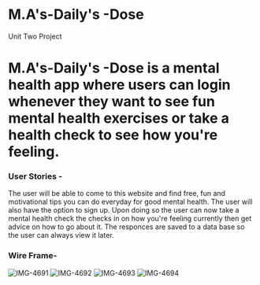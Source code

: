 # M.A's-Daily's -Dose
Unit Two Project 


# M.A's-Daily's -Dose is a mental health app where users can login whenever they want to see fun mental health exercises or take a health check to see how you're feeling.

### User Stories -
The user will be able to come to this website and find free, fun and motivational tips you can do everyday  for good mental health.  The user will also have the option to sign up. Upon doing so the user can now take a mental health check the checks in on how you're feeling currently then get advice on how to go about it. The responces are saved to a data base so the user can always view it later.

### Wire Frame- 
![IMG-4691](https://user-images.githubusercontent.com/74801498/112719612-15803e80-8ed0-11eb-8161-67efe4d06f1c.jpg)
![IMG-4692](https://user-images.githubusercontent.com/74801498/112719616-1f09a680-8ed0-11eb-96b2-a513fe6a83b2.jpg)
![IMG-4693](https://user-images.githubusercontent.com/74801498/112719621-292ba500-8ed0-11eb-9cf6-5b768c22ea8f.jpg)
![IMG-4694](https://user-images.githubusercontent.com/74801498/112719630-2fba1c80-8ed0-11eb-8764-c3d5a2774630.jpg)



